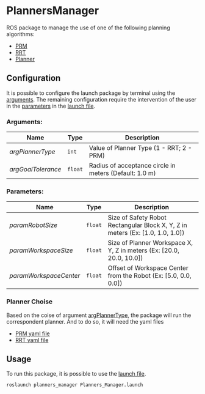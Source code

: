 # PlannersManager

ROS package to manage the use of one of the following planning algorithms:

* [PRM](../../prm/tree/PlannersManager)
* [RRT](../../rrt/tree/Planners)
* [Planner](../../planner)

## Configuration

It is possible to configure the launch package by terminal using the [arguments](#arguments).
The remaining configuration require the intervention of the user in the [parameters](#parameters) in the [launch file](./launch/Planners_Manager.launch).

### Arguments: 

| Name              | Type          | Description                                                |
| ----------------- | ------------- | ---------------------------------------------------------- |
| *argPlannerType*  | `int` | Value of Planner Type (1 - RRT; 2 - PRM) |
| *argGoalTolerance*| `float` | Radius of acceptance circle in meters (Default: 1.0 m) |

### Parameters:

| Name              | Type          | Description                                                |
| ----------------- | ------------- | ---------------------------------------------------------- |
| *paramRobotSize*  | `float` | Size of Safety Robot Rectangular Block X, Y, Z in meters (Ex: [1.0, 1.0, 1.0]) |
| *paramWorkspaceSize*| `float` | Size of Planner Workspace X, Y, Z in meters (Ex: [20.0, 20.0, 10.0])  |
| *paramWorkspaceCenter* | `float` | Offset of Workspace Center from the Robot (Ex: [5.0, 0.0, 0.0])|

### Planner Choise

Based on the coise of argument [argPlannerType](#argPlannerType), the package will run the correspondent planner.
And to do so, it will need the yaml files 

* [PRM yaml file](../../prm/tree/PlannersManager/config/params.yaml)
* [RRT yaml file](../../rrt/tree/Planners/config/params.yaml)

## Usage

To run this package, it is possible to use the [launch file](../launch/Planners_Manager.launch).

```
roslaunch planners_manager Planners_Manager.launch
```